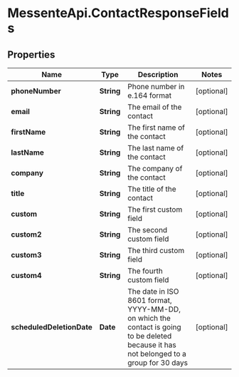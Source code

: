 # MessenteApi.ContactResponseFields

## Properties

Name | Type | Description | Notes
------------ | ------------- | ------------- | -------------
**phoneNumber** | **String** | Phone number in e.164 format | [optional] 
**email** | **String** | The email of the contact | [optional] 
**firstName** | **String** | The first name of the contact | [optional] 
**lastName** | **String** | The last name of the contact | [optional] 
**company** | **String** | The company of the contact | [optional] 
**title** | **String** | The title of the contact | [optional] 
**custom** | **String** | The first custom field | [optional] 
**custom2** | **String** | The second custom field | [optional] 
**custom3** | **String** | The third custom field | [optional] 
**custom4** | **String** | The fourth custom field | [optional] 
**scheduledDeletionDate** | **Date** | The date in ISO 8601 format, YYYY-MM-DD,  on which the contact is going to be deleted  because it has not belonged to a group for 30 days | [optional] 


